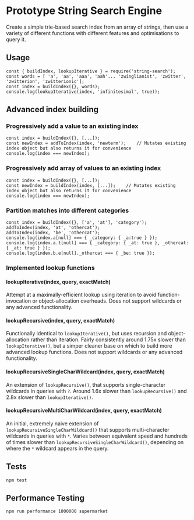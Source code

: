 # Prototype String Search Engine

Create a simple trie-based search index from an array of strings, then use a variety of different functions with different features and optimisations to query it.

## Usage

```
const { buildIndex, lookupIterative } = require('string-search');
const words = [ 'a', 'aa', 'aaa', 'aah'... 'zwinglianist', 'zwitter', 'zwitterion', 'zwitterionic'];
const index = buildIndex({}, words);
console.log(lookupIterative(index, 'infinitesimal', true));
```

## Advanced index building

### Progressively add a value to an existing index

```
const index = buildIndex({}, [...]);
const newIndex = addToIndex(index, 'newterm');    // Mutates existing index object but also returns it for convenience
console.log(index === newIndex);
```

### Progressively add array of values to an existing index

```
const index = buildIndex({}, [...]);
const newIndex = buildIndex(index, [...]);    // Mutates existing index object but also returns it for convenience
console.log(index === newIndex);
```

### Partition matches into different categories

```
const index = buildIndex({}, ['a', 'at'], 'category');
addToIndex(index, 'at', 'othercat');
addToIndex(index, 'be', 'othercat');
console.log(index.a[null] === { _category: { _a:true } });
console.log(index.a.t[null] === { _category: { _at: true }, _othercat: { _at: true } });
console.log(index.b.e[null]._othercat === { _be: true });
```

### Implemented lookup functions

#### lookupIterative(index, query, exactMatch)

Attempt at a maximally-efficient lookup using iteration to avoid function-invocation or object-allocation overheads.  Does not support wildcards or any advanced functionality.

#### lookupRecursive(index, query, exactMatch)

Functionally identical to `lookupIterative()`, but uses recursion and object-allocation rather than iteration.  Fairly consistently around 1.75x slower than `lookupIterative()`, but a simper cleaner base on which to build more advanced lookup functions.  Does not support wildcards or any advanced functionality.

#### lookupRecursiveSingleCharWildcard(index, query, exactMatch)

An extension of `lookupRecursive()`, that supports single-character wildcards in queries with `?`.  Around 1.6x slower than `lookupRecursive()` and 2.8x slower than `lookupIterative()`.

#### lookupRecursiveMultiCharWildcard(index, query, exactMatch)

An initial, extremely naive extension of `lookupRecursiveSingleCharWildcard()` that supports multi-character wildcards in queries with `*`.  Varies between equivalent speed and hundreds of times slower than `lookupRecursiveSingleCharWildcard()`, depending on where the `*` wildcard appears in the query.

## Tests

`npm test`

## Performance Testing

`npm run performance 1000000 supermarket`